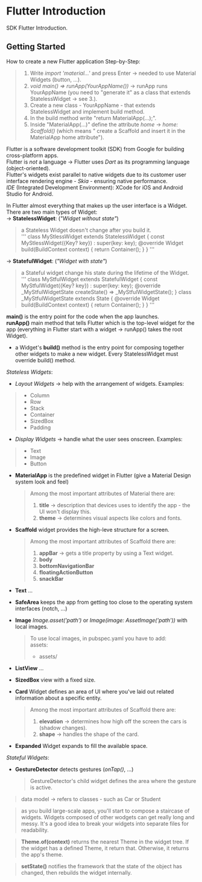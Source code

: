 # Flutter Introduction

SDK Flutter Introduction.

## Getting Started

How to create a new Flutter application Step-by-Step:  
  > 1. Write _import 'material...'_ and press Enter -> needed to use Material Widgets (button, ...).
  > 2. _void main() => runApp(YourAppName())_ -> runApp runs YourAppName (you need to "generate
       it" as a class that extends StatelessWidget -> see 3.).
  > 3. Create a new class - YourAppName - that extends StatelessWidget and implement build method.
  > 4. In the build method write "return MaterialApp(...);".
  > 5. Inside "MaterialApp(...)" define the attribute _home_ -> _home: Scaffold()_ (which means "
       create a Scaffold and insert it in the MaterialApp home attribute").

Flutter is a software development toolkit (SDK) from Google for building cross-platform apps.  
Flutter is _not_ a language -> Flutter uses *Dart* as its programming language (object-oriented).  
Flutter's widgets exist parallel to native widgets due to its customer user interface rendering
engine - *Skia* - ensuring native performance.  
*IDE* (Integrated Development Environment): XCode for iOS and Android Studio for Android.  
  
In Flutter almost everything that makes up the user interface is a Widget.  
There are two main types of Widget:  
->  __StatelessWidget__: (*"Widget without state"*)  
> a Stateless Widget doesn't change after you build it.   
'''
class MyStlessWidget extends StatelessWidget {
  const MyStlessWidget({Key? key}) : super(key: key);
  @override
  Widget build(BuildContext context) {
    return Container();
  }
}
'''

->  __StatefulWidget__: (*"Widget with state"*)  
> a Stateful widget change his state during the lifetime of the Widget.  
'''
class MyStfulWidget extends StatefulWidget {
  const MyStfulWidget({Key? key}) : super(key: key);
  @override
  _MyStfulWidgetState createState() => _MyStfulWidgetState();
}
class _MyStfulWidgetState extends State<MyStfulWidget> {
  @override
  Widget build(BuildContext context) {
    return Container();
  }
}
'''

__main()__ is the entry point for the code when the app launches.  
__runApp()__ main method that tells Flutter which is the top-level widget for the app (everything in
Flutter start with a widget -> runApp() takes the root Widget).  

- a Widget's __build()__ method is the entry point for composing together other widgets to make a
  new widget. Every StatelessWidget must override build() method.

*Stateless Widgets*:  
- *Layout Widgets* -> help with the arrangement of widgets. Examples:  
> - Column
> - Row
> - Stack
> - Container
> - SizedBox
> - Padding
- *Display Widgets* -> handle what the user sees onscreen. Examples:
> - Text
> - Image
> - Button

- __MaterialApp__ is the predefined widget in Flutter (give a Material Design system look and feel)  
  > Among the most important attributes of Material there are:
  > 1. __title__ -> description that devices uses to identify the app - the UI won't display this.
  > 2. __theme__ -> determines visual aspects like colors and fonts.
  
- __Scaffold__ widget provides the high-leve structure for a screen.  
  > Among the most important attributes of Scaffold there are:
  > 1. __appBar__ -> gets a title property by using a Text widget.
  > 2. __body__
  > 3. __bottomNavigationBar__
  > 4. __floatingActionButton__
  > 5. __snackBar__

- __Text__ ...
- __SafeArea__ keeps the app from getting too close to the operating system interfaces (notch, ...)
- __Image__ _Image.asset('path')_ or _Image(image: AssetImage('path'))_ with local images.
  > To use local images, in pubspec.yaml you have to add:  
  > assets:  
  >   - assets/  
    
- __ListView__ ...
- __SizedBox__ view with a fixed size.
- __Card__ Widget defines an area of UI where you've laid out related information about a specific 
  entity.
  > Among the most important attributes of Scaffold there are:
  > 1. __elevation__ -> determines how high off the screen the cars is (shadow changes).
  > 2. __shape__ -> handles the shape of the card.

- __Expanded__ Widget expands to fill the available space.


*Stateful Widgets*:  
- __GestureDetector__ detects gestures (_onTap()_, ...)
  > GestureDetector's child widget defines the area where the gesture is active.

> data model -> refers to classes - such as Car or Student  

> as you build large-scale apps, you'll start to compose a staircase of widgets. Widgets composed
> of other wodgets can get really long and messy. It's a good idea to break your widgets into
> separate files for readability.    

> __Theme.of(context)__ returns the nearest Theme in the widget tree. If the widget has a defined
> Theme, it return that. Otherwise, it returns the app's theme.  

> __setState()__ notifies the framework that the state of the object has changed, then rebuilds the
> widget internally.  


